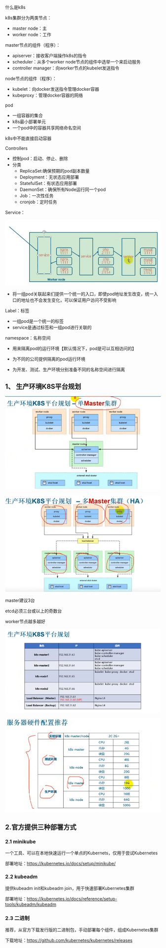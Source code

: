 什么是k8s







k8s集群分为两类节点：

- master node：主
- worker node：工作

master节点的组件（程序）：

- apiserver：接收客户端操作k8s的指令
- scheduler：从多个worker node节点的组件中选举一个来启动服务
- controller manager：向worker节点的kubelet发送指令

node节点的组件（程序）：

- kubelet：向docker发送指令管理docker容器
- kubeproxy：管理docker容器的网络

pod

- 一组容器的集合
- k8s最小部署单元
- 一个pod中的容器共享网络命名空间

k8s中不能直接启动容器

Controllers

- 控制pod：启动、停止、删除
- 分类
  - ReplicaSet:确保预期的pod副本数量
  - Deployment：无状态应用部署
  - StatefulSet：有状态应用部署
  - DaemonSet：确保所有Node运行同一个pod
  - Job：一次性任务
  - cronjob：定时任务

 Service：

![image-20200908000355964](k8s%E7%AC%94%E8%AE%B0.assets/image-20200908000355964.png)

- 将一组pod关联起来们提供一个统一的入口，即使pod地址发生改变，统一入口的地址也不会发生变化，可以保证用户访问不受影响

Label：标签

- 一组pod是一个统一的标签
- service是通过标签和一组pod进行关联的

namespace：名称空间

- 用来隔离pod的运行环境【默认情况下，pod是可以互相访问的】

- 为不同的公司提供隔离的pod运行环境
- 为开发、测试、生产环境分别准备不同的名称空间进行隔离

## 1、 生产环境K8S平台规划

![image-20200908001818078](k8s%E7%AC%94%E8%AE%B0.assets/image-20200908001818078.png)

![image-20200908001914047](k8s%E7%AC%94%E8%AE%B0.assets/image-20200908001914047.png)

master建议3台

etcd必须三台或以上的奇数台

worker节点越多越好

![image-20200908002734062](k8s%E7%AC%94%E8%AE%B0.assets/image-20200908002734062.png)

![image-20200908002754524](k8s%E7%AC%94%E8%AE%B0.assets/image-20200908002754524.png)

## 2.官方提供三种部署方式

### 2.1 minikube

一个工具、可以在本地快速运行一个单点的Kubernets，仅用于尝试Kubernetes

部署地址：https://kubernetes.io/docs/setup/minikube/

### 2.2 kubeadm

提供kubeadm init和kubeadm join，用于快速部署Kubernetes集群

部署地址：https://kubernetes.io/docs/reference/setup-tools/kubeadm/kubeadm

### 2.3 二进制

推荐，从官方下载发行版的二进制包，手动部署每个组件，组成Kubernetes集群

下载地址：https://github.com/kubernetes/kubernetes/releases





